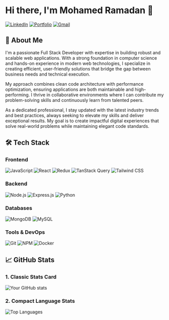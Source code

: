 # Hi there, I'm Mohamed Ramadan 👋

[![LinkedIn](https://img.shields.io/badge/LinkedIn-0077B5?style=for-the-badge&logo=linkedin&logoColor=white)](https://www.linkedin.com/in/mohamed-ramadan-25a560217/)
[![Portfolio](https://img.shields.io/badge/Portfolio-%23000000.svg?style=for-the-badge&logo=firefox&logoColor=#FF7139)](https://mrportfolio-green.vercel.app/)
[![Gmail](https://img.shields.io/badge/Gmail-D14836?style=for-the-badge&logo=gmail&logoColor=white)](mailto:muhamedramadan2002@gmail.com)

## 🚀 About Me

I'm a passionate Full Stack Developer with expertise in building robust and scalable web applications. With a strong foundation in computer science and hands-on experience in modern web technologies, I specialize in creating efficient, user-friendly solutions that bridge the gap between business needs and technical execution.

My approach combines clean code architecture with performance optimization, ensuring applications are both maintainable and high-performing. I thrive in collaborative environments where I can contribute my problem-solving skills and continuously learn from talented peers.

As a dedicated professional, I stay updated with the latest industry trends and best practices, always seeking to elevate my skills and deliver exceptional results. My goal is to create impactful digital experiences that solve real-world problems while maintaining elegant code standards.

## 🛠️ Tech Stack

### Frontend
![JavaScript](https://img.shields.io/badge/JavaScript-F7DF1E?style=for-the-badge&logo=javascript&logoColor=black)
![React](https://img.shields.io/badge/React-20232A?style=for-the-badge&logo=react&logoColor=61DAFB)
![Redux](https://img.shields.io/badge/Redux-593D88?style=for-the-badge&logo=redux&logoColor=white)
![TanStack Query](https://img.shields.io/badge/-TanStack_Query-FF4154?style=for-the-badge&logo=reactquery&logoColor=white)
![Tailwind CSS](https://img.shields.io/badge/Tailwind_CSS-38B2AC?style=for-the-badge&logo=tailwind-css&logoColor=white)

### Backend
![Node.js](https://img.shields.io/badge/Node.js-339933?style=for-the-badge&logo=nodedotjs&logoColor=white)
![Express.js](https://img.shields.io/badge/Express.js-000000?style=for-the-badge&logo=express&logoColor=white)
![Python](https://img.shields.io/badge/Python-3776AB?style=for-the-badge&logo=python&logoColor=white)

### Databases
![MongoDB](https://img.shields.io/badge/MongoDB-4EA94B?style=for-the-badge&logo=mongodb&logoColor=white)
![MySQL](https://img.shields.io/badge/MySQL-005C84?style=for-the-badge&logo=mysql&logoColor=white)

### Tools & DevOps
![Git](https://img.shields.io/badge/Git-F05032?style=for-the-badge&logo=git&logoColor=white)
![NPM](https://img.shields.io/badge/npm-CB3837?style=for-the-badge&logo=npm&logoColor=white)
![Docker](https://img.shields.io/badge/Docker-2CA5E0?style=for-the-badge&logo=docker&logoColor=white)

## 📈 GitHub Stats

### 1. Classic Stats Card
![Your GitHub stats](https://github-readme-stats.vercel.app/api?username=MohamedRamadan200224&show_icons=true&theme=radical&include_all_commits=true&hide_border=true)

### 2. Compact Language Stats
![Top Languages](https://github-readme-stats.vercel.app/api/top-langs/?username=MohamedRamadan200224&layout=compact&theme=radical&hide_border=true&exclude_repo=MohamedRamadan200224.github.io)

